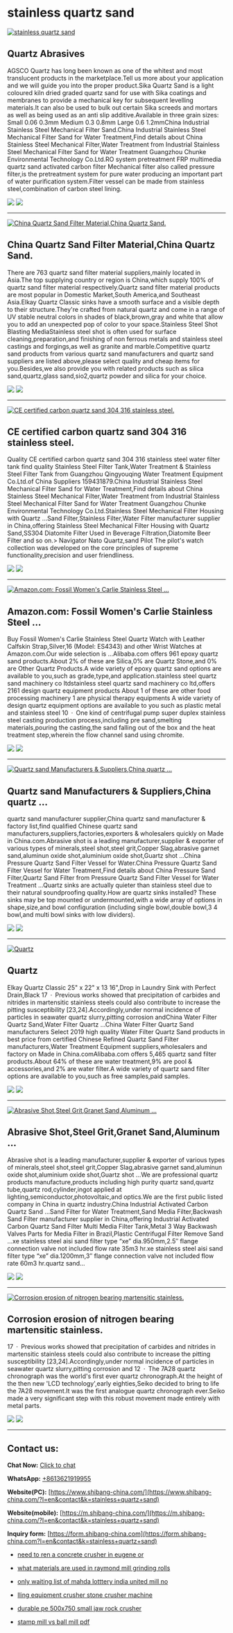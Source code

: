 # stainless quartz sand

<a href="https://swt.shibang-china.com/?l=en&img&k=stainless+quartz+sand" target="_blank">![stainless quartz sand](http://static.shibang-china.com/all-800x300/1224.jpg)</a>

## Quartz Abrasives
AGSCO Quartz has long been known as one of the whitest and most translucent products in the marketplace.Tell us more about your application and we will guide you into the proper product.Sika Quartz Sand is a light coloured kiln dried graded quartz sand for use with Sika coatings and membranes to provide a mechanical key for subsequent levelling materials.It can also be used to bulk out certain Sika screeds and mortars as well as being used as an anti slip additive.Available in three grain sizes: Small 0.06 0.3mm Medium 0.3 0.8mm Large 0.6 1.2mmChina Industrial Stainless Steel Mechanical Filter Sand.China Industrial Stainless Steel Mechanical Filter Sand for Water Treatment,Find details about China Stainless Steel Mechanical Filter,Water Treatment from Industrial Stainless Steel Mechanical Filter Sand for Water Treatment Guangzhou Chunke Environmental Technology Co.Ltd.RO system pretreatment FRP multimedia quartz sand activated carbon filter Mechanical filter also called pressure filter,is the pretreatment system for pure water producing an important part of water purification system.Filter vessel can be made from stainless steel,combination of carbon steel lining.


<a href="https://whatsapp.shibangsoft.com/WhatsApp.php" target="_blank" title="WhatsApp">![](http://static.shibang-china.com/icon/whatsapp.png)</a> <a href="https://swt.shibang-china.com/?l=en&icon&k=stainless+quartz+sand" target="_blank">![](http://static.shibang-china.com/icon/chat-en.png)</a>

---

<a href="https://swt.shibang-china.com/?l=en&img&k=stainless+quartz+sand" target="_blank">![China Quartz Sand Filter Material,China Quartz Sand.](http://static.shibang-china.com/all-800x300/391.jpg)</a>

## China Quartz Sand Filter Material,China Quartz Sand.
There are 763 quartz sand filter material suppliers,mainly located in Asia.The top supplying country or region is China,which supply 100% of quartz sand filter material respectively.Quartz sand filter material products are most popular in Domestic Market,South America,and Southeast Asia.Elkay Quartz Classic sinks have a smooth surface and a visible depth to their structure.They're crafted from natural quartz and come in a range of UV stable neutral colors in shades of black,brown,gray and white that allow you to add an unexpected pop of color to your space.Stainless Steel Shot Blasting MediaStainless steel shot is often used for surface cleaning,preparation,and finishing of non ferrous metals and stainless steel castings and forgings,as well as granite and marble.Competitive quartz sand products from various quartz sand manufacturers and quartz sand suppliers are listed above,please select quality and cheap items for you.Besides,we also provide you with related products such as silica sand,quartz,glass sand,sio2,quartz powder and silica for your choice.


<a href="https://whatsapp.shibangsoft.com/WhatsApp.php" target="_blank" title="WhatsApp">![](http://static.shibang-china.com/icon/whatsapp.png)</a> <a href="https://swt.shibang-china.com/?l=en&icon&k=stainless+quartz+sand" target="_blank">![](http://static.shibang-china.com/icon/chat-en.png)</a>

---

<a href="https://swt.shibang-china.com/?l=en&img&k=stainless+quartz+sand" target="_blank">![CE certified carbon quartz sand 304 316 stainless steel.](http://static.shibang-china.com/all-800x300/1009.jpg)</a>

## CE certified carbon quartz sand 304 316 stainless steel.
Quality CE certified carbon quartz sand 304 316 stainless steel water filter tank find quality Stainless Steel Filter Tank,Water Treatment &amp; Stainless Steel Filter Tank from Guangzhou Qingyouqing Water Treatment Equipment Co.Ltd.of China Suppliers 159431879.China Industrial Stainless Steel Mechanical Filter Sand for Water Treatment,Find details about China Stainless Steel Mechanical Filter,Water Treatment from Industrial Stainless Steel Mechanical Filter Sand for Water Treatment Guangzhou Chunke Environmental Technology Co.Ltd.Stainless Steel Mechanical Filter Housing with Quartz …Sand Filter,Stainless Filter,Water Filter manufacturer supplier in China,offering Stainless Steel Mechanical Filter Housing with Quartz Sand,SS304 Diatomite Filter Used in Beverage Filtration,Diatomite Beer Filter and so on.&gt; Navigator Nato Quartz,sand Pilot The pilot's watch collection was developed on the core principles of supreme functionality,precision and user friendliness.


<a href="https://whatsapp.shibangsoft.com/WhatsApp.php" target="_blank" title="WhatsApp">![](http://static.shibang-china.com/icon/whatsapp.png)</a> <a href="https://swt.shibang-china.com/?l=en&icon&k=stainless+quartz+sand" target="_blank">![](http://static.shibang-china.com/icon/chat-en.png)</a>

---

<a href="https://swt.shibang-china.com/?l=en&img&k=stainless+quartz+sand" target="_blank">![Amazon.com: Fossil Women's Carlie Stainless Steel …](http://static.shibang-china.com/all-800x300/98.jpg)</a>

## Amazon.com: Fossil Women's Carlie Stainless Steel …
Buy Fossil Women's Carlie Stainless Steel Quartz Watch with Leather Calfskin Strap,Silver,16 (Model: ES4343) and other Wrist Watches at Amazon.com.Our wide selection is …Alibaba.com offers 961 epoxy quartz sand products.About 2% of these are Silica,0% are Quartz Stone,and 0% are Other Quartz Products.A wide variety of epoxy quartz sand options are available to you,such as grade,type,and application.stainless steel quartz sand machinery co ltdstainless steel quartz sand machinery co ltd,offers 2161 design quartz equipment products About 1 of these are other food processing machinery 1 are physical therapy equipments A wide variety of design quartz equipment options are available to you such as plastic metal and stainless steel 10&ensp;&#0183;&ensp;One kind of centrifugal pump super duplex stainless steel casting production process,including pre sand,smelting materials,pouring the casting,the sand falling out of the box and the heat treatment step,wherein the flow channel sand using chromite.


<a href="https://whatsapp.shibangsoft.com/WhatsApp.php" target="_blank" title="WhatsApp">![](http://static.shibang-china.com/icon/whatsapp.png)</a> <a href="https://swt.shibang-china.com/?l=en&icon&k=stainless+quartz+sand" target="_blank">![](http://static.shibang-china.com/icon/chat-en.png)</a>

---

<a href="https://swt.shibang-china.com/?l=en&img&k=stainless+quartz+sand" target="_blank">![Quartz sand Manufacturers &amp; Suppliers,China quartz …](http://static.shibang-china.com/all-800x300/253.jpg)</a>

## Quartz sand Manufacturers &amp; Suppliers,China quartz …
quartz sand manufacturer supplier,China quartz sand manufacturer &amp; factory list,find qualified Chinese quartz sand manufacturers,suppliers,factories,exporters &amp; wholesalers quickly on Made in China.com.Abrasive shot is a leading manufacturer,supplier &amp; exporter of various types of minerals,steel shot,steel grit,Copper Slag,abrasive garnet sand,aluminun oxide shot,aluminium oxide shot,Guartz shot …China Pressure Quartz Sand Filter Vessel for Water.China Pressure Quartz Sand Filter Vessel for Water Treatment,Find details about China Pressure Sand Filter,Quartz Sand Filter from Pressure Quartz Sand Filter Vessel for Water Treatment …Quartz sinks are actually quieter than stainless steel due to their natural soundproofing quality.How are quartz sinks installed? These sinks may be top mounted or undermounted,with a wide array of options in shape,size,and bowl configuration (including single bowl,double bowl,3 4 bowl,and multi bowl sinks with low dividers).


<a href="https://whatsapp.shibangsoft.com/WhatsApp.php" target="_blank" title="WhatsApp">![](http://static.shibang-china.com/icon/whatsapp.png)</a> <a href="https://swt.shibang-china.com/?l=en&icon&k=stainless+quartz+sand" target="_blank">![](http://static.shibang-china.com/icon/chat-en.png)</a>

---

<a href="https://swt.shibang-china.com/?l=en&img&k=stainless+quartz+sand" target="_blank">![Quartz](http://static.shibang-china.com/all-800x300/1057.jpg)</a>

## Quartz
Elkay Quartz Classic 25&quot; x 22&quot; x 13 16&quot;,Drop in Laundry Sink with Perfect Drain,Black 17&ensp;&#0183;&ensp;Previous works showed that precipitation of carbides and nitrides in martensitic stainless steels could also contribute to increase the pitting susceptibility [23,24].Accordingly,under normal incidence of particles in seawater quartz slurry,pitting corrosion andChina Water Filter Quartz Sand,Water Filter Quartz …China Water Filter Quartz Sand manufacturers Select 2019 high quality Water Filter Quartz Sand products in best price from certified Chinese Refined Quartz Sand Filter manufacturers,Water Treatment Equipment suppliers,wholesalers and factory on Made in China.comAlibaba.com offers 5,465 quartz sand filter products.About 64% of these are water treatment,9% are pool &amp; accessories,and 2% are water filter.A wide variety of quartz sand filter options are available to you,such as free samples,paid samples.


<a href="https://whatsapp.shibangsoft.com/WhatsApp.php" target="_blank" title="WhatsApp">![](http://static.shibang-china.com/icon/whatsapp.png)</a> <a href="https://swt.shibang-china.com/?l=en&icon&k=stainless+quartz+sand" target="_blank">![](http://static.shibang-china.com/icon/chat-en.png)</a>

---

<a href="https://swt.shibang-china.com/?l=en&img&k=stainless+quartz+sand" target="_blank">![Abrasive Shot,Steel Grit,Granet Sand,Aluminum …](http://static.shibang-china.com/all-800x300/1002.jpg)</a>

## Abrasive Shot,Steel Grit,Granet Sand,Aluminum …
Abrasive shot is a leading manufacturer,supplier &amp; exporter of various types of minerals,steel shot,steel grit,Copper Slag,abrasive garnet sand,aluminun oxide shot,aluminium oxide shot,Guartz shot …We are professional quartz products manufacture,products including high purity quartz sand,quartz tube,quartz rod,cylinder,ingot applied at lighting,semiconductor,photovoltaic,and optics.We are the first public listed company in China in quartz industry.China Industrial Activated Carbon Quartz Sand …Sand Filter for Water Treatment,Sand Media Filter,Backwash Sand Filter manufacturer supplier in China,offering Industrial Activated Carbon Quartz Sand Filter Multi Media Filter Tank,Metal 3 Way Backwash Valves Parts for Media Filter in Brazil,Plastic Centrifugal Filter Remove Sand …xe stainless steel aisi sand filter type “xe” dia.950mm,2.5″ flange connection valve not included flow rate 35m3 hr.xe stainless steel aisi sand filter type “xe” dia.1200mm,3″ flange connection valve not included flow rate 60m3 hr.quartz sand…


<a href="https://whatsapp.shibangsoft.com/WhatsApp.php" target="_blank" title="WhatsApp">![](http://static.shibang-china.com/icon/whatsapp.png)</a> <a href="https://swt.shibang-china.com/?l=en&icon&k=stainless+quartz+sand" target="_blank">![](http://static.shibang-china.com/icon/chat-en.png)</a>

---

<a href="https://swt.shibang-china.com/?l=en&img&k=stainless+quartz+sand" target="_blank">![Corrosion erosion of nitrogen bearing martensitic stainless.](http://static.shibang-china.com/all-800x300/572.jpg)</a>

## Corrosion erosion of nitrogen bearing martensitic stainless.
17&ensp;&#0183;&ensp;Previous works showed that precipitation of carbides and nitrides in martensitic stainless steels could also contribute to increase the pitting susceptibility [23,24].Accordingly,under normal incidence of particles in seawater quartz slurry,pitting corrosion and 12&ensp;&#0183;&ensp;The 7A28 quartz chronograph was the world's first ever quartz chronograph.At the height of the then new 'LCD technology',early eighties,Seiko decided to bring to life the 7A28 movement.It was the first analogue quartz chronograph ever.Seiko made a very significant step with this robust movement made entirely with metal parts.

<a href="https://whatsapp.shibangsoft.com/WhatsApp.php" target="_blank" title="WhatsApp">![](http://static.shibang-china.com/icon/whatsapp.png)</a> <a href="https://swt.shibang-china.com/?l=en&icon&k=stainless+quartz+sand" target="_blank">![](http://static.shibang-china.com/icon/chat-en.png)</a>

---
## Contact us:

**Chat Now:** [Click to chat](https://swt.shibang-china.com?l=en&contact&k=stainless+quartz+sand)

**WhatsApp:**  [+8613621919955](https://whatsapp.shibangsoft.com/WhatsApp.php)

**Website(PC):** [https://www.shibang-china.com/](https://www.shibang-china.com/?l=en&contact&k=stainless+quartz+sand)

**Website(mobile):** [https://m.shibang-china.com/](https://m.shibang-china.com/?l=en&contact&k=stainless+quartz+sand)

**Inquiry form:** [https://form.shibang-china.com](https://form.shibang-china.com?l=en&contact&k=stainless+quartz+sand)

* [need to ren a concrete crusher in eugene or](../144/need%20to%20ren%20a%20concrete%20crusher%20in%20eugene%20or.md)

* [what materials are used in raymond mill grinding rolls](../149/what%20materials%20are%20used%20in%20raymond%20mill%20grinding%20rolls.md)

* [only waiting list of mahda lotttery india united mill no](../148/only%20waiting%20list%20of%20mahda%20lotttery%20india%20united%20mill%20no.md)

* [lling equipment crusher stone crusher machine](../145/lling%20equipment%20crusher%20stone%20crusher%20machine.md)

* [durable pe 500x750 small jaw rock crusher](../144/durable%20pe%20500x750%20small%20jaw%20rock%20crusher.md)

* [stamp mill vs ball mill pdf](../148/stamp%20mill%20vs%20ball%20mill%20pdf.md)